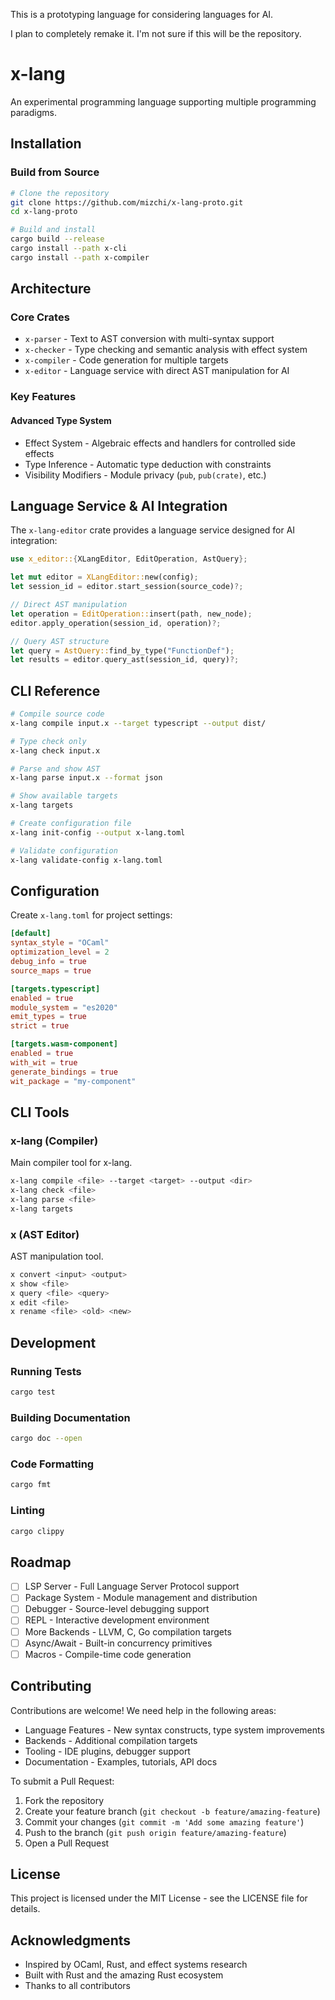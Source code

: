 This is a prototyping language for considering languages for AI.

I plan to completely remake it. I'm not sure if this will be the repository.

# x-lang

An experimental programming language supporting multiple programming paradigms.

## Installation

### Build from Source

```bash
# Clone the repository
git clone https://github.com/mizchi/x-lang-proto.git
cd x-lang-proto

# Build and install
cargo build --release
cargo install --path x-cli
cargo install --path x-compiler
```

## Architecture

### Core Crates

- `x-parser` - Text to AST conversion with multi-syntax support
- `x-checker` - Type checking and semantic analysis with effect system
- `x-compiler` - Code generation for multiple targets
- `x-editor` - Language service with direct AST manipulation for AI

### Key Features

#### Advanced Type System

- Effect System - Algebraic effects and handlers for controlled side effects
- Type Inference - Automatic type deduction with constraints
- Visibility Modifiers - Module privacy (`pub`, `pub(crate)`, etc.)

## Language Service & AI Integration

The `x-lang-editor` crate provides a language service designed for AI integration:

```rust
use x_editor::{XLangEditor, EditOperation, AstQuery};

let mut editor = XLangEditor::new(config);
let session_id = editor.start_session(source_code)?;

// Direct AST manipulation
let operation = EditOperation::insert(path, new_node);
editor.apply_operation(session_id, operation)?;

// Query AST structure
let query = AstQuery::find_by_type("FunctionDef");
let results = editor.query_ast(session_id, query)?;
```

## CLI Reference

```bash
# Compile source code
x-lang compile input.x --target typescript --output dist/

# Type check only
x-lang check input.x

# Parse and show AST
x-lang parse input.x --format json

# Show available targets
x-lang targets

# Create configuration file
x-lang init-config --output x-lang.toml

# Validate configuration
x-lang validate-config x-lang.toml
```

## Configuration

Create `x-lang.toml` for project settings:

```toml
[default]
syntax_style = "OCaml"
optimization_level = 2
debug_info = true
source_maps = true

[targets.typescript]
enabled = true
module_system = "es2020"
emit_types = true
strict = true

[targets.wasm-component]
enabled = true
with_wit = true
generate_bindings = true
wit_package = "my-component"
```

## CLI Tools

### x-lang (Compiler)

Main compiler tool for x-lang.

```bash
x-lang compile <file> --target <target> --output <dir>
x-lang check <file>
x-lang parse <file>
x-lang targets
```

### x (AST Editor)

AST manipulation tool.

```bash
x convert <input> <output>
x show <file>
x query <file> <query>
x edit <file>
x rename <file> <old> <new>
```

## Development

### Running Tests

```bash
cargo test
```

### Building Documentation

```bash
cargo doc --open
```

### Code Formatting

```bash
cargo fmt
```

### Linting

```bash
cargo clippy
```

## Roadmap

- [ ] LSP Server - Full Language Server Protocol support
- [ ] Package System - Module management and distribution
- [ ] Debugger - Source-level debugging support
- [ ] REPL - Interactive development environment
- [ ] More Backends - LLVM, C, Go compilation targets
- [ ] Async/Await - Built-in concurrency primitives
- [ ] Macros - Compile-time code generation

## Contributing

Contributions are welcome! We need help in the following areas:

- Language Features - New syntax constructs, type system improvements
- Backends - Additional compilation targets
- Tooling - IDE plugins, debugger support
- Documentation - Examples, tutorials, API docs

To submit a Pull Request:

1. Fork the repository
2. Create your feature branch (`git checkout -b feature/amazing-feature`)
3. Commit your changes (`git commit -m 'Add some amazing feature'`)
4. Push to the branch (`git push origin feature/amazing-feature`)
5. Open a Pull Request

## License

This project is licensed under the MIT License - see the LICENSE file for details.

## Acknowledgments

- Inspired by OCaml, Rust, and effect systems research
- Built with Rust and the amazing Rust ecosystem
- Thanks to all contributors
